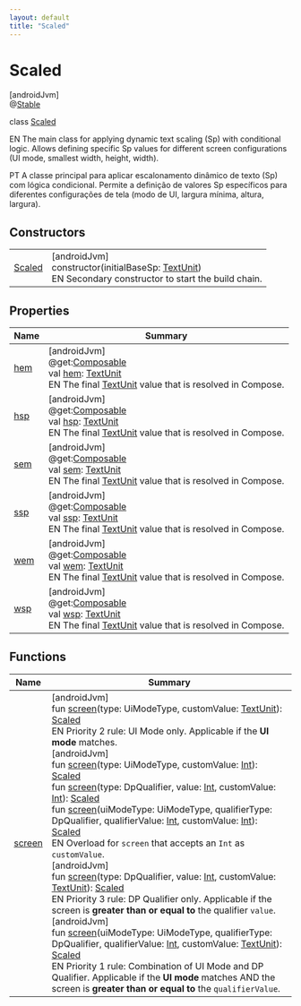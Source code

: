 ```yaml
---
layout: default
title: "Scaled"
---
```


# Scaled

[androidJvm]\
@[Stable](https://developer.android.com/reference/kotlin/androidx/compose/runtime/Stable.html)

class [Scaled](index.md)

EN The main class for applying dynamic text scaling (Sp) with conditional logic. Allows defining specific Sp values for different screen configurations (UI mode, smallest width, height, width).

PT A classe principal para aplicar escalonamento dinâmico de texto (Sp) com lógica condicional. Permite a definição de valores Sp específicos para diferentes configurações de tela (modo de UI, largura mínima, altura, largura).

## Constructors

| | |
|---|---|
| [Scaled](-scaled.md) | [androidJvm]<br>constructor(initialBaseSp: [TextUnit](https://developer.android.com/reference/kotlin/androidx/compose/ui/unit/TextUnit.html))<br>EN Secondary constructor to start the build chain. |

## Properties

| Name | Summary |
|---|---|
| [hem](hem.md) | [androidJvm]<br>@get:[Composable](https://developer.android.com/reference/kotlin/androidx/compose/runtime/Composable.html)<br>val [hem](hem.md): [TextUnit](https://developer.android.com/reference/kotlin/androidx/compose/ui/unit/TextUnit.html)<br>EN The final [TextUnit](https://developer.android.com/reference/kotlin/androidx/compose/ui/unit/TextUnit.html) value that is resolved in Compose. |
| [hsp](hsp.md) | [androidJvm]<br>@get:[Composable](https://developer.android.com/reference/kotlin/androidx/compose/runtime/Composable.html)<br>val [hsp](hsp.md): [TextUnit](https://developer.android.com/reference/kotlin/androidx/compose/ui/unit/TextUnit.html)<br>EN The final [TextUnit](https://developer.android.com/reference/kotlin/androidx/compose/ui/unit/TextUnit.html) value that is resolved in Compose. |
| [sem](sem.md) | [androidJvm]<br>@get:[Composable](https://developer.android.com/reference/kotlin/androidx/compose/runtime/Composable.html)<br>val [sem](sem.md): [TextUnit](https://developer.android.com/reference/kotlin/androidx/compose/ui/unit/TextUnit.html)<br>EN The final [TextUnit](https://developer.android.com/reference/kotlin/androidx/compose/ui/unit/TextUnit.html) value that is resolved in Compose. |
| [ssp](ssp.md) | [androidJvm]<br>@get:[Composable](https://developer.android.com/reference/kotlin/androidx/compose/runtime/Composable.html)<br>val [ssp](ssp.md): [TextUnit](https://developer.android.com/reference/kotlin/androidx/compose/ui/unit/TextUnit.html)<br>EN The final [TextUnit](https://developer.android.com/reference/kotlin/androidx/compose/ui/unit/TextUnit.html) value that is resolved in Compose. |
| [wem](wem.md) | [androidJvm]<br>@get:[Composable](https://developer.android.com/reference/kotlin/androidx/compose/runtime/Composable.html)<br>val [wem](wem.md): [TextUnit](https://developer.android.com/reference/kotlin/androidx/compose/ui/unit/TextUnit.html)<br>EN The final [TextUnit](https://developer.android.com/reference/kotlin/androidx/compose/ui/unit/TextUnit.html) value that is resolved in Compose. |
| [wsp](wsp.md) | [androidJvm]<br>@get:[Composable](https://developer.android.com/reference/kotlin/androidx/compose/runtime/Composable.html)<br>val [wsp](wsp.md): [TextUnit](https://developer.android.com/reference/kotlin/androidx/compose/ui/unit/TextUnit.html)<br>EN The final [TextUnit](https://developer.android.com/reference/kotlin/androidx/compose/ui/unit/TextUnit.html) value that is resolved in Compose. |

## Functions

| Name | Summary |
|---|---|
| [screen](screen.md) | [androidJvm]<br>fun [screen](screen.md)(type: UiModeType, customValue: [TextUnit](https://developer.android.com/reference/kotlin/androidx/compose/ui/unit/TextUnit.html)): [Scaled](index.md)<br>EN Priority 2 rule: UI Mode only. Applicable if the **UI mode** matches.<br>[androidJvm]<br>fun [screen](screen.md)(type: UiModeType, customValue: [Int](https://kotlinlang.org/api/core/kotlin-stdlib/kotlin/-int/index.html)): [Scaled](index.md)<br>fun [screen](screen.md)(type: DpQualifier, value: [Int](https://kotlinlang.org/api/core/kotlin-stdlib/kotlin/-int/index.html), customValue: [Int](https://kotlinlang.org/api/core/kotlin-stdlib/kotlin/-int/index.html)): [Scaled](index.md)<br>fun [screen](screen.md)(uiModeType: UiModeType, qualifierType: DpQualifier, qualifierValue: [Int](https://kotlinlang.org/api/core/kotlin-stdlib/kotlin/-int/index.html), customValue: [Int](https://kotlinlang.org/api/core/kotlin-stdlib/kotlin/-int/index.html)): [Scaled](index.md)<br>EN Overload for `screen` that accepts an `Int` as `customValue`.<br>[androidJvm]<br>fun [screen](screen.md)(type: DpQualifier, value: [Int](https://kotlinlang.org/api/core/kotlin-stdlib/kotlin/-int/index.html), customValue: [TextUnit](https://developer.android.com/reference/kotlin/androidx/compose/ui/unit/TextUnit.html)): [Scaled](index.md)<br>EN Priority 3 rule: DP Qualifier only. Applicable if the screen is **greater than or equal to** the qualifier `value`.<br>[androidJvm]<br>fun [screen](screen.md)(uiModeType: UiModeType, qualifierType: DpQualifier, qualifierValue: [Int](https://kotlinlang.org/api/core/kotlin-stdlib/kotlin/-int/index.html), customValue: [TextUnit](https://developer.android.com/reference/kotlin/androidx/compose/ui/unit/TextUnit.html)): [Scaled](index.md)<br>EN Priority 1 rule: Combination of UI Mode and DP Qualifier. Applicable if the **UI mode** matches AND the screen is **greater than or equal to** the `qualifierValue`. |